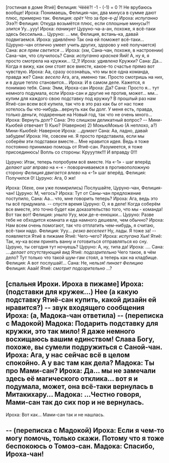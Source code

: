 ﻿---
chapter: 6
episode: 1
battle: 2
resources_story_path: "/ch6/ep1"
---
[гостиная в доме Ятиё]
Фелиция: Чёёё?! -1 - (-1) = 0 ?! Не врубаюсь вообще!
Ироха: Понимаешь, Фелиция-чан, два минуса в сумме дают плюс, примерно так.
Фелиция: *орёт* Что за бре-е-д!
Ироха: *испуганно* Эээ?!
Фелиция: Откуда возьмётся плюс, если сплошные минусы?! *злится* Уу...ууу!
Ироха: *паникует* Цуруно-ча-а-ан, похоже, я всё-таки здесь бессильна...
Цуруно: ... мм, Фелиция, встань-ка, давай подвигаемся.
Ироха: *удивлённо* Так она ей поможет всё-таки... (Цуруно-чан отлично умеет учить других, здорово у неё получается)
Сана: *вся прям светится* ...
Ироха: (хм, Сана-чан, похоже, в настроении) Сана-чан, что случилось?
Сана: *испуганно краснея* Яий! А, ну я, я просто смотрела на кружки...
!2_1!
Ироха: *удивлена* Кружки?
Сана: Да... Когда я вижу, как они стоят все вместе, какое-то счастье прямо вот чувствую.
Ироха: Аа, сразу осознаёшь, что мы все одна команда, правда же?
Сана: *весело* Ага, ага, именно так. Просто смотришь на них, и в душе тепло становится...
Ироха: И в самом деле. Кажется, я понимаю тебя.
Сана: Эмм, Ироха-сан
Ироха: Да?
Сана: Просто я... тут немного подумала, если Ироха-сан и другие не против, может... мм... купим для каждого свою подставку под кружку? В прошлый раз нам Ятиё-сан всем всё купила, так что в это раз как бы от нас тоже хотелось бы что-нибудь...вернуть как бы долг. У меня есть, правда, только деньги, подаренные на Новый год, так что не очень много...
Ироха: Вернуть долг?
Сана: Это слишком деликатный вопрос?
-- Мини-Кьюбей отвечает 1) Кью? (Наверное) 2) МокьюМокью (А неплохо, а?)
Мини-Кьюбей: Наверное
Ироха: ...*думает*
Сана: Аа, ладно, давай забудем!
Ироха: Не, совсем не. Я просто представила, если мы соберём эти подставки вместе... Мне нравится идея. Ведь я тоже постоянно принимаю помощь от Ятиё-сан. Разумеется, я тоже присоединюсь!
Вопль со стороны: Крууутяк!!! И вправду 0!!!

Цуруно: Итак, теперь попробуем всё вместе. На «-1» - шаг вперёд *делают шаг вправо* на «-« - поворачиваемся в противоположную сторону *Фелиция двигается влево* на «-1» шаг вперёд.
Фелиция: Получился 0!
Цуруно: Ага, 0 же!

Ироха: (Хехе, они уже помирились) Послушайте, Цуруно-чан, Фелиция-чан!
Цуруно: М, чегось?
Ироха: Тут от Саны-чан предложение поступило,
Сана: Аа... что, мне говорить теперь?
Ироха: Ага, ведь это ты всё придумала.
-- спустя время
Цуруно: О, я в деле! Когда соберём все вместе, это точно будет как доказательство того, что мы - команда! Вот так вот!
Фелиция: *уныло* Ууу, мои де-е-енюшки...
Цуруно: Разве тебе не обходится комната и еда намного дешевле, чем обычно?
Ироха: Нам всем очень помогают, так что отплатить чем-нибудь, я считаю, всё-таки надо.
Фелиция: Ууу... *резко веселеет* Ну, лады. Я тоже за!
-- появляется Ятиё в пижаме
Ятиё: Чего-чего?
Ироха: *испугана* Хья!
Ятиё: Так, ну-ка всем принять ванну и готовиться отправляться ко сну. Цуруно, ты сегодня тут ночуешь?
Цуруно: А, ну, типа да!
Ироха: ....
Сана: ....*делает отсутствующий вид*
Ятиё: *подозрительно* Чего такое, в чём дело? Тут только что такой шум-гам стоял, а теперь как на кладбище.
Фелиция: А вот послушай!...
Сана: Не, нельзя! *пинает Фелицию*
Фелиция: Ааай!
Ятиё: *смотрит подозрительно* ...?

[спальня Ирохи. Ироха в пижаме]
Ироха: (подставки для кружек...) Нее (а какую подставку Ятиё-сан купить, какой дизайн ей нравится?)
-- звук входящего сообщения
Ироха: (а, Мадока-чан ответила)
-- (переписка с Мадокой)
Мадока: Подарить подставку для кружки, это так мило! Я даже немного восхищаюсь вашим единством! Слава Богу, похоже, вы сумели подружиться с Саной-чан.
Ироха: Ага, у нас сейчас всё в целом спокойно. А у вас там как дела?
Мадока: Ты про Мами-сан?
Ироха: Да... мы не замечали здесь её магического отклика... вот я и подумала, может, она всё-таки вернулась в Митакихару...
Мадока: ...Честно говоря, Мами-сан так до сих пор и не вернулась.
--

Ироха: Вот как... Мами-сан так и не нашлась.

-- (переписка с Мадокой)
Ироха: Если я чем-то могу помочь, только скажи. Потому что я тоже беспокоюсь о Томоэ-сан.
Мадока: Спасибо, Ироха-чан!
--
